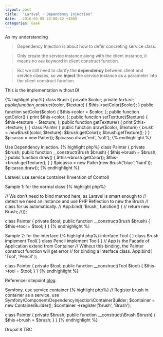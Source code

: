 ```yaml
---
layout: post
title:  "Laravel - Dependency Injection"
date:   2016-03-05 22:00:52 +1000
categories: Geek
---
```


As my understanding

> Dependency Injection is about how to defer concreting service class.
 
> Only create the service instance along with the client instance, it means no `new` keyword in client construct function.

> But we still need to clarify the **dependency** between client and service classes, so we **inject** the service instance as a parameter into the client construct function.  

This is the implementation without DI

{% highlight php%}
class Brush {
  private $color;
  private $texture;
  public function __construct($color, $texture) {
    $this->setColor($color);
  }
  public function setColor($color) {
    $this->color = $color;
  };
  public function getColor() {
    print $this->color;
  };
  public function setTextture($texture) {
    $this->texture = $texture;
  };
  public function getTextture() {
    print $this->texture;
  };
}
class Painter {
  public function draw($color, $texture) {
    $brush = new Brush($color, $texture);
    $brush.getColor();
    $brush.getTexture();
  }
}
$picasso = new Paiter();
$picasso.draw('red', 'soft');
{% endhighlight %}

Use Dependency Injection.
{% highlight php%}
class Painter {
  private $brush;
  public function __construct(Brush $brush) {
    $this->brush = $brush;
  }
  public function draw() {
    $this->brush.getColor();
    $this->brush.getTexture();
  }
}
$picasso = new Paiter(new Brush('blue', 'hard'));
$picasso.draw();
{% endhighlight %}

Laravel: use service container (Inversion of Control)

Sample 1: for the normal class 
{% highlight php%}

// We don't need to bind method here, as Laravel is smart enough to 
// detect we need an instance and use PHP Reflection to new the Brush 
// class for us automatically.
// App:bind( 'Brush', function() {
//  return new Brush;
//});

class Painter {
  private $tool;
  public function __construct(Brush $brush) {
    $this->tool = $tool;
  }
}
{% endhighlight %}

Sample 2: for the interface
{% highlight php%}
interface Tool {
}
class Brush implement Tool{
}
class Pencil implement Tool{
}
// App is the Facade of Application extend from Container
// Without this binding, the Painter construct function will get error 
// for binding a interface class. 
App:bind( 'Tool', 'Pencil' );

class Painter {
  private $tool;
  public function __construct(Tool $tool) {
    $this->tool = $tool;
  }
}
{% endhighlight %}

Reference: sitepoint [blog](http://www.sitepoint.com/dependency-injection-laravels-ioc).

Symfony, use service container
{% highlight php%}
// Register brush in container as a service.
use Symfony\Component\DependencyInjection\ContainerBuilder;
$container = new ContainerBuilder();
$container
    ->register('brush', 'Brush');

class Painter {
  private $brush;
  public function __construct(\Brush $brush) {
    $this->brush = $brush;
  }
}
{% endhighlight %}

Drupal 8
TBC
